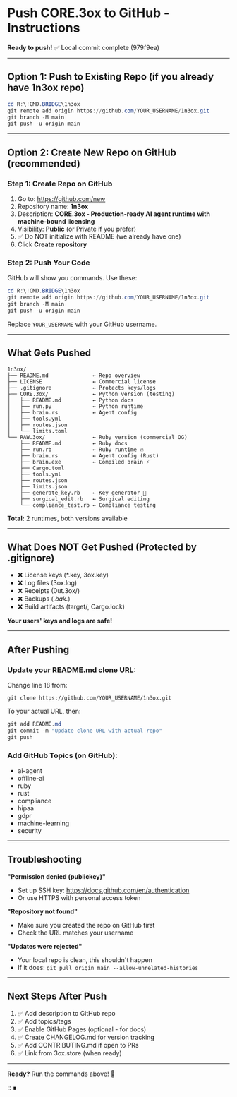 # Push CORE.3ox to GitHub - Instructions

**Ready to push!** ✅ Local commit complete (979f9ea)

---

## Option 1: Push to Existing Repo (if you already have 1n3ox repo)

```powershell
cd R:\!CMD.BRIDGE\1n3ox
git remote add origin https://github.com/YOUR_USERNAME/1n3ox.git
git branch -M main
git push -u origin main
```

---

## Option 2: Create New Repo on GitHub (recommended)

### Step 1: Create Repo on GitHub
1. Go to: https://github.com/new
2. Repository name: **1n3ox**
3. Description: **CORE.3ox - Production-ready AI agent runtime with machine-bound licensing**
4. Visibility: **Public** (or Private if you prefer)
5. ✅ Do NOT initialize with README (we already have one)
6. Click **Create repository**

### Step 2: Push Your Code
GitHub will show you commands. Use these:

```powershell
cd R:\!CMD.BRIDGE\1n3ox
git remote add origin https://github.com/YOUR_USERNAME/1n3ox.git
git branch -M main
git push -u origin main
```

Replace `YOUR_USERNAME` with your GitHub username.

---

## What Gets Pushed

```
1n3ox/
├── README.md              ← Repo overview
├── LICENSE                ← Commercial license
├── .gitignore             ← Protects keys/logs
├── CORE.3ox/              ← Python version (testing)
│   ├── README.md          ← Python docs
│   ├── run.py             ← Python runtime
│   ├── brain.rs           ← Agent config
│   ├── tools.yml
│   ├── routes.json
│   └── limits.toml
└── RAW.3ox/               ← Ruby version (commercial OG)
    ├── README.md          ← Ruby docs
    ├── run.rb             ← Ruby runtime 🔥
    ├── brain.rs           ← Agent config (Rust)
    ├── brain.exe          ← Compiled brain ⚡
    ├── Cargo.toml
    ├── tools.yml
    ├── routes.json
    ├── limits.json
    ├── generate_key.rb    ← Key generator 🔑
    ├── surgical_edit.rb   ← Surgical editing
    └── compliance_test.rb ← Compliance testing
```

**Total:** 2 runtimes, both versions available

---

## What Does NOT Get Pushed (Protected by .gitignore)

- ❌ License keys (*.key, 3ox.key)
- ❌ Log files (3ox.log)
- ❌ Receipts (0ut.3ox/)
- ❌ Backups (*.bak.*)
- ❌ Build artifacts (target/, Cargo.lock)

**Your users' keys and logs are safe!**

---

## After Pushing

### Update your README.md clone URL:
Change line 18 from:
```
git clone https://github.com/YOUR_USERNAME/1n3ox.git
```
To your actual URL, then:
```powershell
git add README.md
git commit -m "Update clone URL with actual repo"
git push
```

### Add GitHub Topics (on GitHub):
- ai-agent
- offline-ai
- ruby
- rust
- compliance
- hipaa
- gdpr
- machine-learning
- security

---

## Troubleshooting

**"Permission denied (publickey)"**
- Set up SSH key: https://docs.github.com/en/authentication
- Or use HTTPS with personal access token

**"Repository not found"**
- Make sure you created the repo on GitHub first
- Check the URL matches your username

**"Updates were rejected"**
- Your local repo is clean, this shouldn't happen
- If it does: `git pull origin main --allow-unrelated-histories`

---

## Next Steps After Push

1. ✅ Add description to GitHub repo
2. ✅ Add topics/tags
3. ✅ Enable GitHub Pages (optional - for docs)
4. ✅ Create CHANGELOG.md for version tracking
5. ✅ Add CONTRIBUTING.md if open to PRs
6. ✅ Link from 3ox.store (when ready)

---

**Ready?** Run the commands above! 🚀

:: ∎


